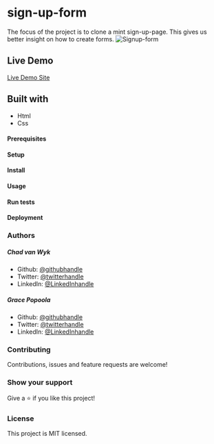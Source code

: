 # sign-up-form
The focus of the project is to clone a mint sign-up-page. This gives us better insight on how to create forms.
![Signup-form](https://user-images.githubusercontent.com/60645009/84479899-95b01d00-ac8b-11ea-844e-2c4648c27c98.png)
## Live Demo
[Live Demo Site](https://relaxed-hoover-8539b1.netlify.app)
## Built with

 - Html
 - Css
#### Prerequisites
#### Setup
#### Install
#### Usage
#### Run tests
#### Deployment
### Authors
##### Chad van Wyk
 - Github: [@githubhandle](https://github.com/El-Potato-Slayer)
 - Twitter: [@twitterhandle](https://twitter.com/elpotatoslayer)
 - LinkedIn: [@LinkedInhandle](https://github.com/El-Potato-Slayer/Embedding-images-and-video/blob/master/www.linkedin.com/in/chad-van-wyk-4228b21a6)
 ##### Grace Popoola 
 - Github: [@githubhandle](https://github.com/GraceOyiza)
 - Twitter: [@twitterhandle](https://twitter.com/PopsonGrace)
 - LinkedIn: [@LinkedInhandle](https://github.com/El-Potato-Slayer/Embedding-images-and-video/blob/master/www.linkedin.com/in/chad-van-wyk-4228b21a6)
 ### Contributing
 Contributions, issues and feature requests are welcome!
 ### Show your support
 Give a ⭐️ if you like this project!
 ### License
 This project is MIT licensed.
